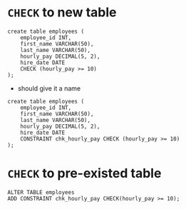 
# `CHECK` to new table
```mysql
create table employees (
	employee_id INT,
	first_name VARCHAR(50),
	last_name VARCHAR(50),
	hourly_pay DECIMAL(5, 2),
	hire_date DATE 
	CHECK (hourly_pay >= 10)
);
```
- should give it a name
```mysql
create table employees (
	employee_id INT,
	first_name VARCHAR(50),
	last_name VARCHAR(50),
	hourly_pay DECIMAL(5, 2),
	hire_date DATE 
	CONSTRAINT chk_hourly_pay CHECK (hourly_pay >= 10)
);
```

# `CHECK` to pre-existed table
```mysql
ALTER TABLE employees
ADD CONSTRAINT chk_hourly_pay CHECK(hourly_pay >= 10);
```
